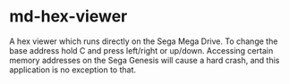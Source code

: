 # md-hex-viewer
A hex viewer which runs directly on the Sega Mega Drive. To change the base address hold C and press left/right or up/down. Accessing certain memory addresses on the Sega Genesis will cause a hard crash, and this application is no exception to that.
